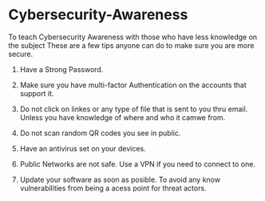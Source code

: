 # Cybersecurity-Awareness
To teach Cybersecurity Awareness with those who have less knowledge on the subject
These are a few tips anyone can do to make sure you are more secure.

1. Have a Strong Password.

2. Make sure you have multi-factor Authentication on the accounts that support it.

3. Do not click on linkes or any type of file that is sent to you thru email. Unless you have knowledge of where and who it camwe from.

4. Do not scan random QR codes you see in public.

5. Have an antivirus set on your devices.

6. Public Networks are not safe. Use a VPN if you need to connect to one.

7. Update your software as soon as posible. To avoid any know vulnerabilities from being a acess point for threat actors.
